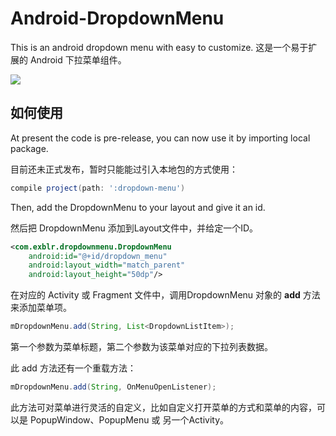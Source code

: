 # Android-DropdownMenu
This is an android dropdown menu with easy to customize.
这是一个易于扩展的 Android 下拉菜单组件。

![](https://raw.githubusercontent.com/liamwang/Android-DropdownMenu/master/graphics/default.gif)

## 如何使用

At present the code is pre-release, you can now use it by importing local package.

目前还未正式发布，暂时只能能过引入本地包的方式使用：

```groovy
compile project(path: ':dropdown-menu')
```

Then, add the DropdownMenu to your layout and give it an id.

然后把 DropdownMenu 添加到Layout文件中，并给定一个ID。

```xml
<com.exblr.dropdownmenu.DropdownMenu
    android:id="@+id/dropdown_menu"
    android:layout_width="match_parent"
    android:layout_height="50dp"/>
```

在对应的 Activity 或 Fragment 文件中，调用DropdownMenu 对象的 **add** 方法来添加菜单项。

```java
mDropdownMenu.add(String, List<DropdownListItem>);
```
第一个参数为菜单标题，第二个参数为该菜单对应的下拉列表数据。

此 add 方法还有一个重载方法：

```java
mDropdownMenu.add(String, OnMenuOpenListener);
```
此方法可对菜单进行灵活的自定义，比如自定义打开菜单的方式和菜单的内容，可以是 PopupWindow、PopupMenu 或 另一个Activity。


